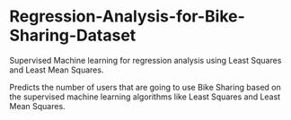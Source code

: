 # Regression-Analysis-for-Bike-Sharing-Dataset
Supervised Machine learning for regression analysis using Least Squares and Least Mean Squares.

Predicts the number of users that are going to use Bike Sharing based on the supervised machine learning algorithms like Least Squares and Least Mean Squares.
